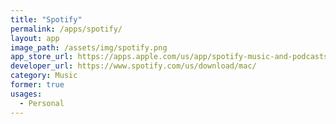 ```yaml
---
title: "Spotify"
permalink: /apps/spotify/
layout: app
image_path: /assets/img/spotify.png
app_store_url: https://apps.apple.com/us/app/spotify-music-and-podcasts/id324684580
developer_url: https://www.spotify.com/us/download/mac/
category: Music
former: true
usages:
  - Personal
---
```



